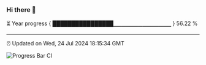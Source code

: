 ### Hi there 👋

⏳ Year progress { ████████████████▁▁▁▁▁▁▁▁▁▁▁▁▁▁ } 56.22 %

---

⏰ Updated on Wed, 24 Jul 2024 18:15:34 GMT

![Progress Bar CI](https://github.com/liununu/liununu/workflows/Progress%20Bar%20CI/badge.svg)

